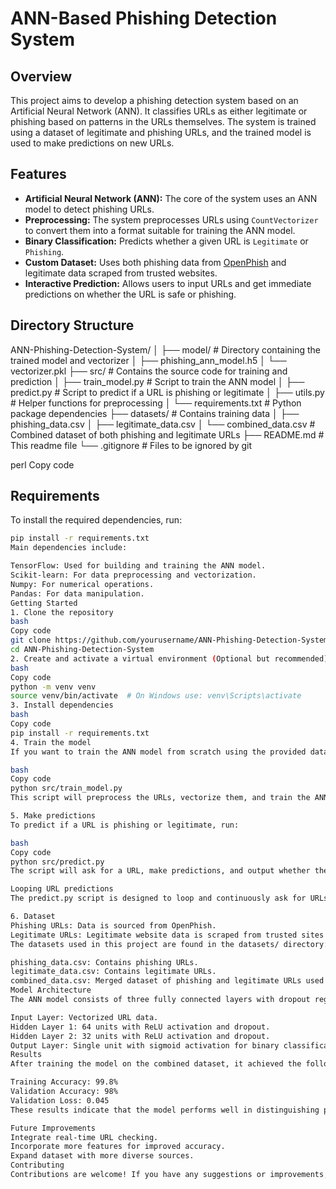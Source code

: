 # ANN-Based Phishing Detection System

## Overview

This project aims to develop a phishing detection system based on an Artificial Neural Network (ANN). It classifies URLs as either legitimate or phishing based on patterns in the URLs themselves. The system is trained using a dataset of legitimate and phishing URLs, and the trained model is used to make predictions on new URLs.

## Features

- **Artificial Neural Network (ANN):** The core of the system uses an ANN model to detect phishing URLs.
- **Preprocessing:** The system preprocesses URLs using `CountVectorizer` to convert them into a format suitable for training the ANN model.
- **Binary Classification:** Predicts whether a given URL is `Legitimate` or `Phishing`.
- **Custom Dataset:** Uses both phishing data from [OpenPhish](https://openphish.com/) and legitimate data scraped from trusted websites.
- **Interactive Prediction:** Allows users to input URLs and get immediate predictions on whether the URL is safe or phishing.

## Directory Structure

ANN-Phishing-Detection-System/ │ ├── model/ # Directory containing the trained model and vectorizer │ ├── phishing_ann_model.h5 │ └── vectorizer.pkl ├── src/ # Contains the source code for training and prediction │ ├── train_model.py # Script to train the ANN model │ ├── predict.py # Script to predict if a URL is phishing or legitimate │ ├── utils.py # Helper functions for preprocessing │ └── requirements.txt # Python package dependencies ├── datasets/ # Contains training data │ ├── phishing_data.csv │ ├── legitimate_data.csv │ └── combined_data.csv # Combined dataset of both phishing and legitimate URLs ├── README.md # This readme file └── .gitignore # Files to be ignored by git

perl
Copy code

## Requirements

To install the required dependencies, run:

```bash
pip install -r requirements.txt
Main dependencies include:

TensorFlow: Used for building and training the ANN model.
Scikit-learn: For data preprocessing and vectorization.
Numpy: For numerical operations.
Pandas: For data manipulation.
Getting Started
1. Clone the repository
bash
Copy code
git clone https://github.com/yourusername/ANN-Phishing-Detection-System.git
cd ANN-Phishing-Detection-System
2. Create and activate a virtual environment (Optional but recommended)
bash
Copy code
python -m venv venv
source venv/bin/activate  # On Windows use: venv\Scripts\activate
3. Install dependencies
bash
Copy code
pip install -r requirements.txt
4. Train the model
If you want to train the ANN model from scratch using the provided dataset, run:

bash
Copy code
python src/train_model.py
This script will preprocess the URLs, vectorize them, and train the ANN model. After training, it will save the model (phishing_ann_model.h5) and the vectorizer (vectorizer.pkl) in the model/ directory.

5. Make predictions
To predict if a URL is phishing or legitimate, run:

bash
Copy code
python src/predict.py
The script will ask for a URL, make predictions, and output whether the URL is classified as Phishing or Legitimate.

Looping URL predictions
The predict.py script is designed to loop and continuously ask for URLs to predict until you manually stop it (by pressing Ctrl + C).

6. Dataset
Phishing URLs: Data is sourced from OpenPhish.
Legitimate URLs: Legitimate website data is scraped from trusted sites such as Google, Wikipedia, and others.
The datasets used in this project are found in the datasets/ directory:

phishing_data.csv: Contains phishing URLs.
legitimate_data.csv: Contains legitimate URLs.
combined_data.csv: Merged dataset of phishing and legitimate URLs used for training.
Model Architecture
The ANN model consists of three fully connected layers with dropout regularization to avoid overfitting:

Input Layer: Vectorized URL data.
Hidden Layer 1: 64 units with ReLU activation and dropout.
Hidden Layer 2: 32 units with ReLU activation and dropout.
Output Layer: Single unit with sigmoid activation for binary classification (Phishing or Legitimate).
Results
After training the model on the combined dataset, it achieved the following performance metrics:

Training Accuracy: 99.8%
Validation Accuracy: 98%
Validation Loss: 0.045
These results indicate that the model performs well in distinguishing phishing URLs from legitimate ones.

Future Improvements
Integrate real-time URL checking.
Incorporate more features for improved accuracy.
Expand dataset with more diverse sources.
Contributing
Contributions are welcome! If you have any suggestions or improvements, feel free to submit a pull request or open an issue.